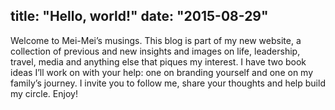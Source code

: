 title: "Hello, world!"
date: "2015-08-29"
---

Welcome to Mei-Mei’s musings. This blog is part of my new website, a collection of previous and new insights and images on life, leadership, travel, media and anything else that piques my interest. I have two book ideas I’ll work on with your help: one on branding yourself and one on my family’s journey. I invite you to follow me, share your thoughts and help build my circle. Enjoy!
